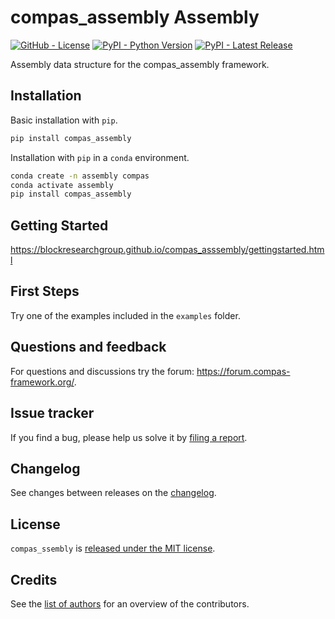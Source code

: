 # compas_assembly Assembly

[![GitHub - License](https://img.shields.io/github/license/blockresearchgroup/compas_assembly.svg)](./LICENSE)
[![PyPI - Python Version](https://img.shields.io/pypi/pyversions/compas_assembly.svg)](https://pypi.python.org/project/compas_assembly)
[![PyPI - Latest Release](https://img.shields.io/pypi/v/compas_assembly.svg)](https://pypi.python.org/project/compas_assembly)

Assembly data structure for the compas_assembly framework.

## Installation

Basic installation with `pip`.

```bash
pip install compas_assembly
```

Installation with `pip` in a `conda` environment.

```bash
conda create -n assembly compas
conda activate assembly
pip install compas_assembly
```

## Getting Started

<https://blockresearchgroup.github.io/compas_asssembly/gettingstarted.html>

## First Steps

Try one of the examples included in the `examples` folder.

## Questions and feedback

For questions and discussions try the forum: <https://forum.compas-framework.org/>.

## Issue tracker

If you find a bug, please help us solve it by [filing a report](https://github.com/blockresearchgroup/compas_assembly/issues).

## Changelog

See changes between releases on the [changelog](https://github.com/blockresearchgroup/compas_assembly/latest/changelog.html).

## License

`compas_ssembly` is [released under the MIT license](https://github.com/blockresearchgroup/compas_assembly/latest/license.html).

## Credits

See the [list of authors](AUTHORS.md) for an overview of the contributors.
